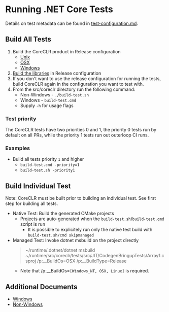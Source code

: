 # Running .NET Core Tests

Details on test metadata can be found in [test-configuration.md](test-configuration.md).

## Build All Tests

1) Build the CoreCLR product in Release configuration
    * [Unix](../../building/coreclr/linux-instructions.md)
    * [OSX](../../building/coreclr/osx-instructions.md)
    * [Windows](../../building/coreclr/README.md)
1) [Build the libraries](../../building/libraries/README.md) in Release configuration 
1) If you don't want to use the release configuration for running the tests, build CoreCLR again in the configuration you want to test with.
1) From the src/coreclr directory run the following command:
    * Non-Windows - `./build-test.sh`
    * Windows - `build-test.cmd`
    * Supply `-h` for usage flags

### Test priority

The CoreCLR tests have two priorities 0 and 1, the priority 0 tests run by default on all PRs, while the priority 1 tests run out outerloop CI runs.

### Examples

* Build all tests priority `1` and higher
  * `build-test.cmd -priority=1`
  * `build-test.sh -priority1`

## Build Individual Test

Note:  CoreCLR must be built prior to building an individual test. See first step for building all tests.

* Native Test: Build the generated CMake projects
  * Projects are auto-generated when the `build-test.sh`/`build-test.cmd` script is run
    * It is possible to explicitely run only the native test build with `build-test.sh/cmd skipmanaged`
* Managed Test: Invoke dotnet msbuild on the project directly
  > ~/runtime/.dotnet/dotnet msbuild ~/runtime/src/coreclr/tests/src/JIT/CodegenBringupTests/Array1.csproj /p:__BuildOs=OSX /p:__BuildType=Release
  - Note that /p:__BuildOs=`[Windows_NT, OSX, Linux]` is required.

## Additional Documents

* [Windows](../../testing/coreclr/windows-test-instructions.md)
* [Non-Windows](../../testing/coreclr/unix-test-instructions.md)
